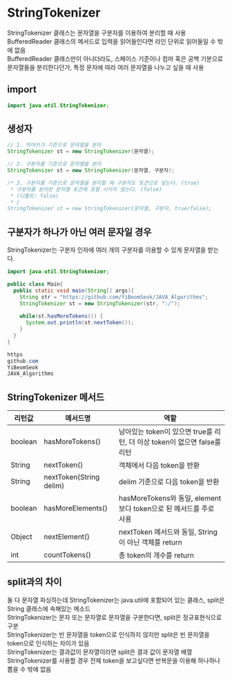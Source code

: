 # StringTokenizer

StringTokenizer 클래스는 문자열을 구분자를 이용하여 분리할 때 사용  
BufferedReader 클래스의 메서드로 입력을 읽어들인다면 라인 단위로 읽어들일 수 밖에 없음  
BufferedReader 클래스만이 아니더라도, 스페이스 기준이나 컴마 혹은 공백 기분으로 문자열들을 분리한다던가, 특정 문자에 따라 여러 문자열을 나누고 싶을 때 사용  

## import
```java
import java.util.StringTokenizer;
```
## 생성자
```java
// 1. 띄어쓰기 기준으로 문자열을 분리
StringTokenizer st = new StringTokenizer(문자열);

// 2. 구분자를 기준으로 문자열을 분리
StringTokenizer st = new StringTokenizer(문자열, 구분자);

/* 3. 구분자를 기준으로 문자열을 분리할 때 구분자도 토큰으로 넣는다. (true)
 * 구분자를 분리된 문자열 토큰에 포함 시키지 않는다. (false)
 * (디폴트: false)
 * /
StringTokenizer st = new StringTokenizer(문자열, 구분자, true/false); 
```
## 구분자가 하나가 아닌 여러 문자일 경우
StringTokenizer는 구분자 인자에 여러 개의 구분자를 이용할 수 있게 문자열을 받는다.
```java
import java.util.StringTokenizer;

public class Main{
  public static void main(String[] args){
    String str = "https://github.com/YiBeomSeok/JAVA_Algorithms";
    StringTokenizer st = new StringTokenizer(str, ":/");
    
    while(st.hasMoreTokens()) {
      System.out.println(st.nextToken());
    }
  }
}
```

```java
https
github.com
YiBeomSeok
JAVA_Algorithms
```

## StringTokenizer 메서드
리턴값|메서드명|역할
---|---|---
boolean|hasMoreTokens()|남아있는 token이 있으면 true를 리턴, 더 이상 token이 없으면 false를 리턴
String|nextToken()|객체에서 다음 token을 반환
String|nextToken(String delim)|delim 기준으로 다음 token을 반환
boolean|hasMoreElements()|hasMoreTokens와 동일, element보다 token으로 된 메서드를 주로 사용
Object|nextElement()|nextToken 메서드와 동일, String이 아닌 객체를 return
int|countTokens()|총 token의 개수를 return

## split과의 차이
둘 다 문자열 파싱하는데 
StringTokenizer는 java.util에 포함되어 있는 클래스, split은 String 클래스에 속해있는 메소드  
StringTokenizer는 문자 또는 문자열로 문자열을 구분한다면, split은 정규표현식으로 구분  
StringTokenizer는 빈 문자열을 token으로 인식하지 않지만 split은 빈 문자열을 token으로 인식하는 차이가 있음  
StringTokenizer는 결과값이 문자열이라면 split은 결과 값이 문자열 배열  
StringTokenizer를 사용할 경우 전체 token을 보고싶다면 반복문을 이용해 하나하나 뽑을 수 밖에 없음  
